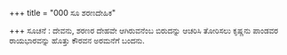 +++
title = "000 ಸೂ ಶರಣದೇಹಿಕ"

+++
ಸೂಚನೆ : ದೇವನು, ಶರಣರ ದೇಹವೇ ಆಗಿರುವನೆಂಬ ಬಿರುದನ್ನು  ಆಚರಿಸಿ ತೋರಿಸಲು ಕೃಷ್ಣನು ಪಾಂಡವರ ರಾಯಭಾರವನ್ನು ಹೊತ್ತು ಕೌರವನ ಅರಮನೆಗೆ ಬಂದನು.